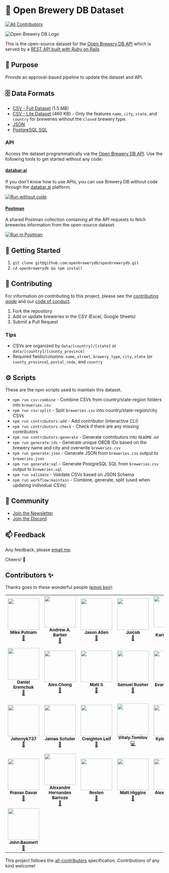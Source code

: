 # 🍻 Open Brewery DB Dataset

<!-- ALL-CONTRIBUTORS-BADGE:START - Do not remove or modify this section -->
[![All Contributors](https://img.shields.io/badge/all_contributors-29-orange.svg?style=flat-square)](#contributors-)
<!-- ALL-CONTRIBUTORS-BADGE:END -->

![Open Brewery DB Logo](obdb-logo-md.jpg)

This is the open-source dataset for the [Open Brewery DB API](https://www.openbrewerydb.org/) which is served by a [REST API built with Ruby on Rails](https://github.com/chrisjm/openbrewerydb-rails-api)

## 🎯 Purpose

Provide an approval-based pipeline to update the dataset and API.

## 🗄 Data Formats

- [CSV - Full Dataset](breweries.csv) (1.5 MB)
- [CSV - Lite Dataset](breweries-lite.csv) (460 KB) - Only the features `name`, `city`, `state`, and `country` for breweries without the `closed` brewery type.
- [JSON](breweries.json)
- [PostgreSQL SQL](breweries.sql)

### API

Access the dataset programmatically via the [Open Brewery DB API](https://www.openbrewerydb.org/). Use the following tools to get started without any code:

#### [databar.ai](https://databar.ai)
If you don't know how to use APIs, you can use Brewery DB without code through the [databar.ai](https://databar.ai) platform.

[![Run without code](https://databar.ai/external/ref_button.svg)](https://databar.ai/explore/open-brewery-db?utm_source=brewery&utm_campaign=apiref)

#### [Postman](https://www.postman.com/)
A shared Postman collection containing all the API requests to fetch breweries information from the open-source dataset.

[![Run in Postman](https://run.pstmn.io/button.svg)](https://app.getpostman.com/run-collection/1913239-1eef575a-1e78-4d6e-9678-f4649acce4ef?action=collection%2Ffork&collection-url=entityId%3D1913239-1eef575a-1e78-4d6e-9678-f4649acce4ef%26entityType%3Dcollection%26workspaceId%3D4d34510d-0d62-465a-a884-20c6ae1d468d)

## 🚀 Getting Started

1. `git clone git@github.com:openbrewerydb/openbrewerydb.git`
2. `cd openbrewerydb && npm install`


## 🤝 Contributing

For information on contributing to this project, please see the [contributing guide](CONTRIBUTING.md) and our [code of conduct](CODE_OF_CONDUCT.md).

1. Fork the repository
2. Add or update breweries in the CSV (Excel, Google Sheets)
3. Submit a Pull Request

### Tips

- CSVs are organized by `data/[country]/[state]` or `data/[country]/[county_province]`
- Required fields/columns: `name`, `street`, `brewery_type`, `city`, `state` (or `county_province`), `postal_code`, and `country`

## ⚙️ Scripts

These are the npm scripts used to maintain this dataset.

- `npm run csv:combine` - Combine CSVs from country/state-region folders into `breweries.csv`
- `npm run csv:split` - Split `breweries.csv` into country/state-region/city CSVs
- `npm run contributors:add` - Add contributor (interactive CLI)
- `npm run contributors:check` - Check if there are any missing contributors
- `npm run contributors:generate` - Generate contributors into `README.md`
- `npm run generate:ids` - Generate unique OBDB IDs based on the brewery name and city and overwrite `breweries.csv`
- `npm run generate:json` - Generate JSON from `breweries.csv` output to `breweries.json`
- `npm run generate:sql` - Generate PostgreSQL SQL from `breweries.csv` output to `breweries.sql`
- `npm run validate` - Validate CSVs based on JSON Schema
- `npm run workflow:maintain` - Combine, generate, split (used when updating individual CSVs)

## 👾 Community

- [Join the Newsletter](http://eepurl.com/dBjS0j)
- [Join the Discord](https://discord.gg/SHtpdEN)

## 📫 Feedback

Any feedback, please [email me](mailto:chris@openbrewerydb.org).

Cheers! 🍻

## Contributors ✨

Thanks goes to these wonderful people ([emoji key](https://allcontributors.org/docs/en/emoji-key)):

<!-- ALL-CONTRIBUTORS-LIST:START - Do not remove or modify this section -->
<!-- prettier-ignore-start -->
<!-- markdownlint-disable -->
<table>
  <tr>
    <td align="center"><a href="https://theputnams.net/mike/"><img src="https://avatars3.githubusercontent.com/u/213371?v=4?s=100" width="100px;" alt=""/><br /><sub><b>Mike Putnam</b></sub></a><br /><a href="#data-mikeputnam" title="Data">🔣</a></td>
    <td align="center"><a href="https://andrewbarber.me/"><img src="https://avatars0.githubusercontent.com/u/135927?v=4?s=100" width="100px;" alt=""/><br /><sub><b>Andrew A. Barber</b></sub></a><br /><a href="#data-AndrewBarber" title="Data">🔣</a></td>
    <td align="center"><a href="http://www.therearefourmics.com/"><img src="https://avatars2.githubusercontent.com/u/39307371?v=4?s=100" width="100px;" alt=""/><br /><sub><b>Jason Allen</b></sub></a><br /><a href="#data-jallend1" title="Data">🔣</a></td>
    <td align="center"><a href="https://github.com/Juicob"><img src="https://avatars1.githubusercontent.com/u/68080175?v=4?s=100" width="100px;" alt=""/><br /><sub><b>Juicob</b></sub></a><br /><a href="#data-Juicob" title="Data">🔣</a></td>
    <td align="center"><a href="https://github.com/wkarney"><img src="https://avatars0.githubusercontent.com/u/35663282?v=4?s=100" width="100px;" alt=""/><br /><sub><b>Will Karnasiewicz</b></sub></a><br /><a href="#data-wkarney" title="Data">🔣</a></td>
    <td align="center"><a href="https://dvavs.github.io/"><img src="https://avatars0.githubusercontent.com/u/49594473?v=4?s=100" width="100px;" alt=""/><br /><sub><b>Dylan T. Vavra</b></sub></a><br /><a href="#data-dvavs" title="Data">🔣</a></td>
    <td align="center"><a href="https://github.com/amadisonm1209"><img src="https://avatars0.githubusercontent.com/u/44384309?v=4?s=100" width="100px;" alt=""/><br /><sub><b>Madison Martinez</b></sub></a><br /><a href="#data-amadisonm1209" title="Data">🔣</a></td>
  </tr>
  <tr>
    <td align="center"><a href="https://github.com/danieleremchuk"><img src="https://avatars0.githubusercontent.com/u/50344935?v=4?s=100" width="100px;" alt=""/><br /><sub><b>Daniel Eremchuk</b></sub></a><br /><a href="#data-danieleremchuk" title="Data">🔣</a></td>
    <td align="center"><a href="https://github.com/alexchong"><img src="https://avatars2.githubusercontent.com/u/18007017?v=4?s=100" width="100px;" alt=""/><br /><sub><b>Alex Chong</b></sub></a><br /><a href="#data-alexchong" title="Data">🔣</a></td>
    <td align="center"><a href="https://www.jackofalladmins.com/"><img src="https://avatars0.githubusercontent.com/u/19848610?v=4?s=100" width="100px;" alt=""/><br /><sub><b>Matt S</b></sub></a><br /><a href="#data-MStewGT" title="Data">🔣</a></td>
    <td align="center"><a href="https://www.linkedin.com/in/samuel-rusher/"><img src="https://avatars3.githubusercontent.com/u/55074718?v=4?s=100" width="100px;" alt=""/><br /><sub><b>Samuel Rusher</b></sub></a><br /><a href="#data-srusher" title="Data">🔣</a></td>
    <td align="center"><a href="https://github.com/EACaraway"><img src="https://avatars1.githubusercontent.com/u/71463301?v=4?s=100" width="100px;" alt=""/><br /><sub><b>Evan Caraway</b></sub></a><br /><a href="#data-EACaraway" title="Data">🔣</a></td>
    <td align="center"><a href="https://github.com/tylerkkp"><img src="https://avatars0.githubusercontent.com/u/30785626?v=4?s=100" width="100px;" alt=""/><br /><sub><b>Tyler K Kuromiya Parker</b></sub></a><br /><a href="#data-tylerkkp" title="Data">🔣</a></td>
    <td align="center"><a href="https://github.com/kendellmendoza"><img src="https://avatars.githubusercontent.com/u/32558172?v=4?s=100" width="100px;" alt=""/><br /><sub><b>kendellmendoza</b></sub></a><br /><a href="#data-kendellmendoza" title="Data">🔣</a></td>
  </tr>
  <tr>
    <td align="center"><a href="https://github.com/Johnnyk737"><img src="https://avatars.githubusercontent.com/u/20580717?v=4?s=100" width="100px;" alt=""/><br /><sub><b>Johnnyk737</b></sub></a><br /><a href="#data-Johnnyk737" title="Data">🔣</a></td>
    <td align="center"><a href="https://github.com/jameshschuler"><img src="https://avatars.githubusercontent.com/u/41769529?v=4?s=100" width="100px;" alt=""/><br /><sub><b>James Schuler</b></sub></a><br /><a href="#data-jameshschuler" title="Data">🔣</a></td>
    <td align="center"><a href="https://github.com/cleif"><img src="https://avatars.githubusercontent.com/u/6209424?v=4?s=100" width="100px;" alt=""/><br /><sub><b>Creighton Leif</b></sub></a><br /><a href="#data-cleif" title="Data">🔣</a></td>
    <td align="center"><a href="https://github.com/vitaly-t"><img src="https://avatars.githubusercontent.com/u/5108906?v=4?s=100" width="100px;" alt=""/><br /><sub><b>Vitaly Tomilov</b></sub></a><br /><a href="https://github.com/openbrewerydb/openbrewerydb/commits?author=vitaly-t" title="Code">💻</a></td>
    <td align="center"><a href="https://github.com/kylescudder"><img src="https://avatars.githubusercontent.com/u/74150974?v=4?s=100" width="100px;" alt=""/><br /><sub><b>Kyle Scudder</b></sub></a><br /><a href="#data-kylescudder" title="Data">🔣</a></td>
    <td align="center"><a href="https://chrisjmears.com/"><img src="https://avatars.githubusercontent.com/u/96110?v=4?s=100" width="100px;" alt=""/><br /><sub><b>Chris Mears</b></sub></a><br /><a href="#question-chrisjm" title="Answering Questions">💬</a> <a href="https://github.com/openbrewerydb/openbrewerydb/commits?author=chrisjm" title="Code">💻</a> <a href="#data-chrisjm" title="Data">🔣</a> <a href="#maintenance-chrisjm" title="Maintenance">🚧</a> <a href="#projectManagement-chrisjm" title="Project Management">📆</a> <a href="#tool-chrisjm" title="Tools">🔧</a> <a href="#tutorial-chrisjm" title="Tutorials">✅</a></td>
    <td align="center"><a href="https://github.com/donkeyslaps"><img src="https://avatars.githubusercontent.com/u/91644699?v=4?s=100" width="100px;" alt=""/><br /><sub><b>donkeyslaps</b></sub></a><br /><a href="#data-donkeyslaps" title="Data">🔣</a></td>
  </tr>
  <tr>
    <td align="center"><a href="https://deciphermiddleware.blogspot.com/"><img src="https://avatars.githubusercontent.com/u/30888879?v=4?s=100" width="100px;" alt=""/><br /><sub><b>Pranav Davar</b></sub></a><br /><a href="#tool-cipherwizard9" title="Tools">🔧</a></td>
    <td align="center"><a href="https://github.com/ahbarrozo"><img src="https://avatars.githubusercontent.com/u/36050690?v=4?s=100" width="100px;" alt=""/><br /><sub><b>Alexandre Hernandes Barrozo</b></sub></a><br /><a href="#data-ahbarrozo" title="Data">🔣</a></td>
    <td align="center"><a href="https://github.com/Resten1497"><img src="https://avatars.githubusercontent.com/u/19689492?v=4?s=100" width="100px;" alt=""/><br /><sub><b>Resten</b></sub></a><br /><a href="#data-Resten1497" title="Data">🔣</a></td>
    <td align="center"><a href="https://matthiggins.dev/"><img src="https://avatars.githubusercontent.com/u/8033424?v=4?s=100" width="100px;" alt=""/><br /><sub><b>Matt Higgins</b></sub></a><br /><a href="#data-vextor22" title="Data">🔣</a></td>
    <td align="center"><a href="https://alexjustesen.com/"><img src="https://avatars.githubusercontent.com/u/1144087?v=4?s=100" width="100px;" alt=""/><br /><sub><b>Alex Justesen</b></sub></a><br /><a href="#data-alexjustesen" title="Data">🔣</a></td>
    <td align="center"><a href="https://www.binarydolphin.com/"><img src="https://avatars.githubusercontent.com/u/4139590?v=4?s=100" width="100px;" alt=""/><br /><sub><b>Craig Kelly</b></sub></a><br /><a href="#data-CraigKelly" title="Data">🔣</a></td>
    <td align="center"><a href="http://rewak.pl/"><img src="https://avatars.githubusercontent.com/u/10898728?v=4?s=100" width="100px;" alt=""/><br /><sub><b>Krzysztof Rewak</b></sub></a><br /><a href="#data-krzysztofrewak" title="Data">🔣</a></td>
  </tr>
  <tr>
    <td align="center"><a href="https://johnbaumert.com/"><img src="https://avatars.githubusercontent.com/u/36886175?v=4?s=100" width="100px;" alt=""/><br /><sub><b>John Baumert</b></sub></a><br /><a href="#data-baumertjohn" title="Data">🔣</a></td>
  </tr>
</table>

<!-- markdownlint-restore -->
<!-- prettier-ignore-end -->

<!-- ALL-CONTRIBUTORS-LIST:END -->

This project follows the [all-contributors](https://github.com/all-contributors/all-contributors) specification. Contributions of any kind welcome!
